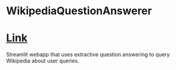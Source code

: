 # WikipediaQuestionAnswerer
# [Link](https://wikipediaquestionanswering.streamlit.app/)
Streamlit webapp that uses extractive question answering to query Wikipedia about user queries.
